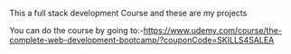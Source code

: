 This a full stack development Course and these are my projects

You can do the course by going to:-https://www.udemy.com/course/the-complete-web-development-bootcamp/?couponCode=SKILLS4SALEA
